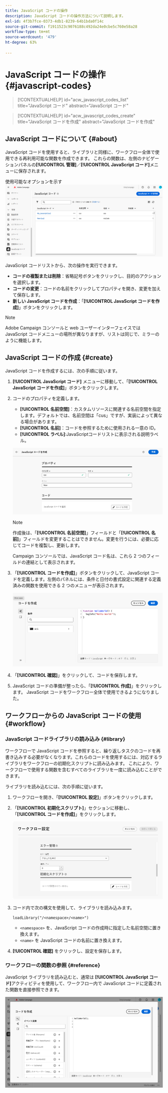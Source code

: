 ```yaml
---
title: JavaScript コードの操作
description: JavaScript コードの操作方法について説明します。
exl-id: 4f3b7fce-0373-4db1-8239-64b1bda0f14c
source-git-commit: f1911523c9076188c492da24e0cbe5c760e58a28
workflow-type: tm+mt
source-wordcount: '479'
ht-degree: 63%

---
```


# JavaScript コードの操作 {#javascript-codes}

>[!CONTEXTUALHELP]
>id="acw_javascript_codes_list"
>title="JavaScript コード"
>abstract="JavaScript コード"

>[!CONTEXTUALHELP]
>id="acw_javascript_codes_create"
>title="JavaScript コードを作成"
>abstract="JavaScript コードを作成"

## JavaScript コードについて {#about}

JavaScript コードを使用すると、ライブラリと同様に、ワークフロー全体で使用できる再利用可能な関数を作成できます。 これらの関数は、左側のナビゲーションパネルの&#x200B;**[!UICONTROL 管理]**／**[!UICONTROL JavaScript コード]**&#x200B;メニューに保存されます。

使用可能なオプションを示す ![JavaScriptコードリストインターフェイス ](assets/javascript-list.png)

JavaScript コードリストから、次の操作を実行できます。

* **コードの複製または削除**：省略記号ボタンをクリックし、目的のアクションを選択します。
* **コードの変更**：コードの名前をクリックしてプロパティを開き、変更を加えて保存します。
* **新しい JavaScript コードを作成**：「**[!UICONTROL JavaScript コードを作成]**」ボタンをクリックします。

>[!NOTE]
>
>Adobe Campaign コンソールと web ユーザーインターフェイスでは JavaScript コードメニューの場所が異なりますが、リストは同じで、ミラーのように機能します。

## JavaScript コードの作成 {#create}

JavaScript コードを作成するには、次の手順に従います。

1. **[!UICONTROL JavaScript コード]** メニューに移動して、「**[!UICONTROL JavaScript コードを作成]**」ボタンをクリックします。

1. コードのプロパティを定義します。

   * **[!UICONTROL 名前空間]**：カスタムリソースに関連する名前空間を指定します。デフォルトでは、名前空間は「cus」ですが、実装によって異なる場合があります。
   * **[!UICONTROL 名前]**：コードを参照するために使用される一意の ID。
   * **[!UICONTROL ラベル]**:JavaScriptコードリストに表示される説明ラベル。

   ![ 名前空間、名前、ラベルの各フィールドを示すJavaScript コード作成インターフェイス ](assets/javascript-create.png)

   >[!NOTE]
   >
   >作成後は、「**[!UICONTROL 名前空間]**」フィールドと「**[!UICONTROL 名前]**」フィールドを変更することはできません。変更を行うには、必要に応じてコードを複製し、更新します。
   >
   >Campaign コンソールでは、JavaScript コード名は、これら 2 つのフィールドの連結として表示されます。

1. 「**[!UICONTROL コードを作成]**」ボタンをクリックして、JavaScript コードを定義します。左側のパネルには、条件と日付の書式設定に関連する定義済みの関数を使用できる 2 つのメニューが表示されます。

   ![ 定義済みの関数を示すJavaScript コードエディターインターフェイス ](assets/javascript-code.png)

1. 「**[!UICONTROL 確認]**」をクリックして、コードを保存します。

1. JavaScript コードの準備が整ったら、「**[!UICONTROL 作成]**」をクリックします。 JavaScript コードをワークフロー全体で使用できるようになりました。

## ワークフローからの JavaScript コードの使用 {#workflow}

### JavaScript コードライブラリの読み込み {#library}

ワークフローで JavaScript コードを参照すると、繰り返しタスクのコードを再書き込みする必要がなくなります。これらのコードを使用するには、対応するライブラリをワークフローの初期化スクリプトに読み込みます。 これにより、ワークフローで使用する関数を含むすべてのライブラリを一度に読み込むことができます。

ライブラリを読み込むには、次の手順に従います。

1. ワークフローを開き、「**[!UICONTROL 設定]**」ボタンをクリックします。
1. 「**[!UICONTROL 初期化スクリプト]**」セクションに移動し、「**[!UICONTROL コードを作成]**」をクリックします。

   ![ コード作成オプションを表示するワークフロー初期化スクリプトインターフェイス ](assets/javascript-initialization.png)

1. コード内で次の構文を使用して、ライブラリを読み込みます。

   ```
   loadLibrary("/<namespace>/<name>")
   ```

   * `<namespace>` を、JavaScript コードの作成時に指定した名前空間に置き換えます。
   * `<name>` を JavaScript コードの名前に置き換えます。

1. **[!UICONTROL 確認]** をクリックし、設定を保存します。

### ワークフローの関数の参照 {#reference}

JavaScript ライブラリを読み込むと、通常は **[!UICONTROL JavaScript コード]**&#x200B;アクティビティを使用して、ワークフロー内で JavaScript コードに定義された関数を直接参照できます。

![JavaScript関数の使用状況を示すワークフローインターフェイス ](assets/javascript-function.png)